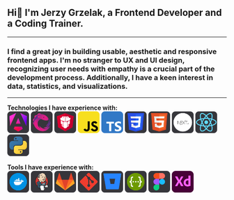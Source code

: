 ## Hi👋 I'm Jerzy Grzelak, a Frontend Developer and a Coding Trainer.

---

### I find a great joy in building usable, aesthetic and responsive frontend apps. I'm no stranger to UX and UI design, recognizing user needs with empathy is a crucial part of the development process. Additionally, I have a keen interest in data, statistics, and visualizations.

---

**Technologies I have experience with:**
<br>
<img src="icons/angular.svg" title="Angular" width="50px" height="50px" />
<img src="icons/rxjs.svg" width="50px" height="50px" />
<img src="icons/primeng.svg" width="50px" height="50px" />
<img src="icons/js.svg" width="50px" height="50px" />
<img src="icons/ts.svg" width="50px" height="50px" />
<img src="icons/css.svg" width="50px" height="50px" />
<img src="icons/html.svg" width="50px" height="50px" />
<img src="icons/next.svg" width="50px" height="50px" />
<img src="icons/react.svg" width="50px" height="50px" />
<img src="icons/python.svg" width="50px" height="50px" />
<br>

**Tools I have experience with:**
<br>
<img src="icons/docker.svg" width="50px" height="50px" />
<img src="icons/jenkins.svg" width="50px" height="50px" />
<img src="icons/gitlab.svg" width="50px" height="50px" />
<img src="icons/git.svg" width="50px" height="50px" />
<img src="icons/bitbucket.svg" width="50px" height="50px" />
<img src="icons/swagger.svg" width="50px" height="50px" />
<img src="icons/figma.svg" width="50px" height="50px" />
<img src="icons/xd.svg" width="50px" height="50px" />
<!--
**jerzygrzelak/jerzygrzelak** is a ✨ _special_ ✨ repository because its `README.md` (this file) appears on your GitHub profile.

Here are some ideas to get you started:

- 🔭 I’m currently working on ...
- 🌱 I’m currently learning ...
- 👯 I’m looking to collaborate on ...
- 🤔 I’m looking for help with ...
- 💬 Ask me about ...
- 📫 How to reach me: ...
- 😄 Pronouns: ...
- ⚡ Fun fact: ...
-->
